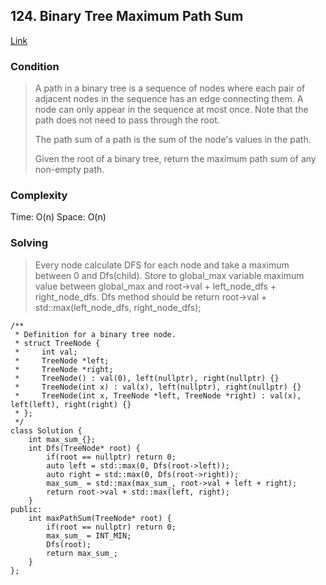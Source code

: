 ## 124. Binary Tree Maximum Path Sum

[Link](https://leetcode.com/problems/binary-tree-maximum-path-sum/)

### Condition
>A path in a binary tree is a sequence of nodes where each pair of adjacent nodes in the sequence has an edge connecting them. A node can only appear in the sequence at most once. Note that the path does not need to pass through the root.
>
>The path sum of a path is the sum of the node's values in the path.
>
>Given the root of a binary tree, return the maximum path sum of any non-empty path.

### Complexity
Time: O(n)
Space: O(n)

### Solving
> Every node calculate DFS for each node and take a maximum between 0 and Dfs(child). Store to global_max variable maximum value between global_max and root->val + left_node_dfs + right_node_dfs. Dfs method should be return root->val + std::max(left_node_dfs, right_node_dfs);
```
/**
 * Definition for a binary tree node.
 * struct TreeNode {
 *     int val;
 *     TreeNode *left;
 *     TreeNode *right;
 *     TreeNode() : val(0), left(nullptr), right(nullptr) {}
 *     TreeNode(int x) : val(x), left(nullptr), right(nullptr) {}
 *     TreeNode(int x, TreeNode *left, TreeNode *right) : val(x), left(left), right(right) {}
 * };
 */
class Solution {
    int max_sum_{};
    int Dfs(TreeNode* root) {
        if(root == nullptr) return 0;
        auto left = std::max(0, Dfs(root->left));
        auto right = std::max(0, Dfs(root->right));
        max_sum_ = std::max(max_sum_, root->val + left + right);
        return root->val + std::max(left, right);
    }
public:
    int maxPathSum(TreeNode* root) {
        if(root == nullptr) return 0;
        max_sum_ = INT_MIN;
        Dfs(root);
        return max_sum_;
    }
};
```
